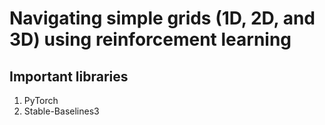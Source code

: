 # Navigating simple grids (1D, 2D, and 3D) using reinforcement learning


## Important libraries
1) PyTorch
2) Stable-Baselines3
